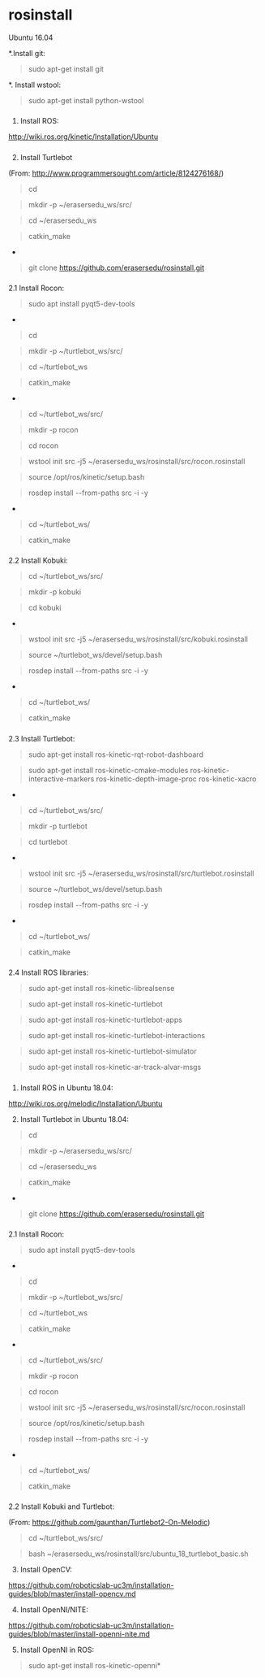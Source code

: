 # rosinstall

Ubuntu 16.04

*.Install git:

> sudo apt-get install git

*. Install wstool:

> sudo apt-get install python-wstool

#####
#####

1. Install ROS:

http://wiki.ros.org/kinetic/Installation/Ubuntu

#####
#####

2. Install Turtlebot

(From: http://www.programmersought.com/article/8124276168/)


> cd

> mkdir -p ~/erasersedu_ws/src/

> cd ~/erasersedu_ws

> catkin_make

*

> git clone https://github.com/erasersedu/rosinstall.git


#####
2.1 Install Rocon:

> sudo apt install pyqt5-dev-tools

*

> cd

> mkdir -p ~/turtlebot_ws/src/

> cd ~/turtlebot_ws

> catkin_make

*

> cd ~/turtlebot_ws/src/

> mkdir -p rocon

> cd rocon

> wstool init src -j5 ~/erasersedu_ws/rosinstall/src/rocon.rosinstall

> source /opt/ros/kinetic/setup.bash

> rosdep install --from-paths src -i -y

*

> cd ~/turtlebot_ws/

> catkin_make


#####
2.2 Install Kobuki:

> cd ~/turtlebot_ws/src/

> mkdir -p kobuki

> cd kobuki

*

> wstool init src -j5 ~/erasersedu_ws/rosinstall/src/kobuki.rosinstall

> source ~/turtlebot_ws/devel/setup.bash

> rosdep install --from-paths src -i -y

*

> cd ~/turtlebot_ws/

> catkin_make

#####
2.3 Install Turtlebot:

> sudo apt-get install ros-kinetic-rqt-robot-dashboard

> sudo apt-get install ros-kinetic-cmake-modules ros-kinetic-interactive-markers ros-kinetic-depth-image-proc ros-kinetic-xacro

*

> cd ~/turtlebot_ws/src/

> mkdir -p turtlebot

> cd turtlebot

*

> wstool init src -j5 ~/erasersedu_ws/rosinstall/src/turtlebot.rosinstall

> source ~/turtlebot_ws/devel/setup.bash

> rosdep install --from-paths src -i -y

*

> cd ~/turtlebot_ws/

> catkin_make


#####
2.4 Install ROS libraries:

> sudo apt-get install ros-kinetic-librealsense

> sudo apt-get install ros-kinetic-turtlebot

> sudo apt-get install ros-kinetic-turtlebot-apps

> sudo apt-get install ros-kinetic-turtlebot-interactions

> sudo apt-get install ros-kinetic-turtlebot-simulator

> sudo apt-get install ros-kinetic-ar-track-alvar-msgs


#####
#####

1. Install ROS in Ubuntu 18.04:

http://wiki.ros.org/melodic/Installation/Ubuntu


2. Install Turtlebot in Ubuntu 18.04:

> cd

> mkdir -p ~/erasersedu_ws/src/

> cd ~/erasersedu_ws

> catkin_make

*

> git clone https://github.com/erasersedu/rosinstall.git


#####
2.1 Install Rocon:

> sudo apt install pyqt5-dev-tools

*

> cd

> mkdir -p ~/turtlebot_ws/src/

> cd ~/turtlebot_ws

> catkin_make

*

> cd ~/turtlebot_ws/src/

> mkdir -p rocon

> cd rocon

> wstool init src -j5 ~/erasersedu_ws/rosinstall/src/rocon.rosinstall

> source /opt/ros/kinetic/setup.bash

> rosdep install --from-paths src -i -y

*

> cd ~/turtlebot_ws/

> catkin_make


#####
2.2 Install Kobuki and Turtlebot:

(From: https://github.com/gaunthan/Turtlebot2-On-Melodic)


> cd ~/turtlebot_ws/src/

> bash ~/erasersedu_ws/rosinstall/src/ubuntu_18_turtlebot_basic.sh



3. Install OpenCV:

https://github.com/roboticslab-uc3m/installation-guides/blob/master/install-opencv.md


4. Install OpenNI/NITE:

https://github.com/roboticslab-uc3m/installation-guides/blob/master/install-openni-nite.md


5. Install OpenNI in ROS:

> sudo apt-get install ros-kinetic-openni*


